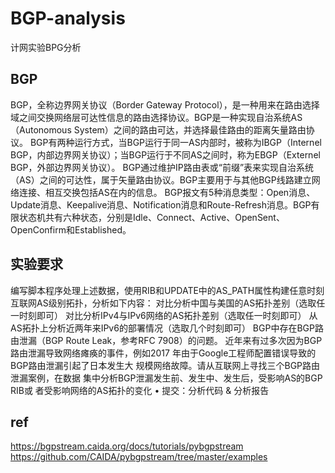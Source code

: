 # BGP-analysis
计网实验BPG分析
## BGP
BGP，全称边界网关协议（Border Gateway Protocol），是一种用来在路由选择域之间交换网络层可达性信息的路由选择协议。BGP是一种实现自治系统AS（Autonomous System）之间的路由可达，并选择最佳路由的距离矢量路由协议。
BGP有两种运行方式，当BGP运行于同一AS内部时，被称为IBGP（Internel BGP，内部边界网关协议）；当BGP运行于不同AS之间时，称为EBGP（Externel BGP，外部边界网关协议）。
BGP通过维护IP路由表或“前缀”表来实现自治系统（AS）之间的可达性，属于矢量路由协议。BGP主要用于与其他BGP线路建立网络连接、相互交换包括AS在内的信息。
BGP报文有5种消息类型：Open消息、Update消息、Keepalive消息、Notification消息和Route-Refresh消息。BGP有限状态机共有六种状态，分别是Idle、Connect、Active、OpenSent、OpenConfirm和Established。
## 实验要求
编写脚本程序处理上述数据，使用RIB和UPDATE中的AS_PATH属性构建任意时刻互联网AS级别拓扑，分析如下内容：
对比分析中国与美国的AS拓扑差别（选取任一时刻即可）
对比分析IPv4与IPv6网络的AS拓扑差别（选取任一时刻即可）
从AS拓扑上分析近两年来IPv6的部署情况（选取几个时刻即可）
BGP中存在BGP路由泄漏（BGP Route Leak，参考RFC 7908）的问题。
近年来有过多次因为BGP路由泄漏导致网络瘫痪的事件，例如2017
年由于Google工程师配置错误导致的BGP路由泄漏引起了日本发生大
规模网络故障。请从互联网上寻找三个BGP路由泄漏案例，在数据
集中分析BGP泄漏发生前、发生中、发生后，受影响AS的BGP RIB或
者受影响网络的AS拓扑的变化
• 提交：分析代码 & 分析报告

## ref
https://bgpstream.caida.org/docs/tutorials/pybgpstream
https://github.com/CAIDA/pybgpstream/tree/master/examples
